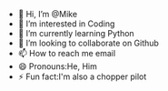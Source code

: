 - 👋 Hi, I’m @Mike
- 👀 I’m interested in Coding
- 🌱 I’m currently learning Python
- 💞️ I’m looking to collaborate on Github
- 📫 How to reach me email
- 😄 Pronouns:He, Him
- ⚡ Fun fact:I'm also a chopper pilot

<!---
vanlista77/vanlista77 is a ✨ special ✨ repository because its `README.md` (this file) appears on your GitHub profile.
You can click the Preview link to take a look at your changes.
--->
